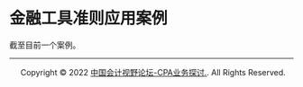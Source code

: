 ﻿金融工具准则应用案例
==========

  

截至目前一个案例。

* * *

     Copyright © 2022 [中国会计视野论坛-CPA业务探讨.](https://bbs.esnai.com/thread-5354530-1-3.html). All Rights Reserved.